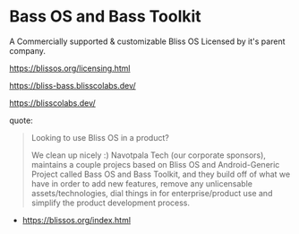 # Bass OS and Bass Toolkit
A Commercially supported & customizable Bliss OS Licensed by it's parent company.

https://blissos.org/licensing.html

https://bliss-bass.blisscolabs.dev/

https://blisscolabs.dev/

quote:
>Looking to use Bliss OS in a product?
>
>We clean up nicely :)
>Navotpala Tech (our corporate sponsors), maintains a couple projecs based on Bliss OS and Android-Generic Project called Bass OS and Bass Toolkit, and they build off of what we have in order to add new features, remove any unlicensable assets/technologies, dial things in for enterprise/product use and simplify the product development process. 
- https://blissos.org/index.html
